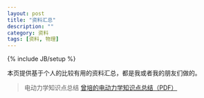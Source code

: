 ```yaml
---
layout: post
title: "资料汇总"
description: ""
category: 资料
tags: [资料, 物理]
---
```

{% include JB/setup %}

本页提供基于个人的比较有用的资料汇总，都是我或者我的朋友们做的。

> 电动力学知识点总结
[曾培的电动力学知识点总结（PDF）](/assets/files/2016-09-02-electrodynamics.pdf)